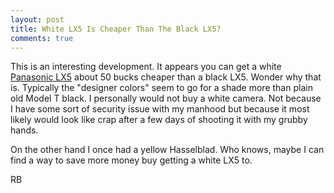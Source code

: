 ```yaml
---
layout: post
title: White LX5 Is Cheaper Than The Black LX5?
comments: true
---
```

This is an interesting development. It appears you can get a white <a href="http://www.amazon.com/gp/redirect.html?ie=UTF8&amp;location=http%3A%2F%2Fwww.amazon.com%2Fs%3Fie%3DUTF8%26ref_%3Dnb_sb_ss_i_5_9%26field-keywords%3Dpanasonic%2520lx5%26url%3Dsearch-alias%253Daps%26sprefix%3Dpanasonic&amp;tag=rbde-20&amp;linkCode=ur2&amp;camp=1789&amp;creative=390957" target="_blank">Panasonic LX5</a> about 50 bucks cheaper than a black LX5. Wonder why that is. Typically the "designer colors" seem to go for a shade more than plain old Model T black. I personally would not buy a white camera. Not because I have some sort of security issue with my manhood but because it most likely would look like crap after a few days of shooting it with my grubby hands.

On the other hand I once had a yellow Hasselblad. Who knows, maybe I can find a way to save more money buy getting a white LX5 to.

RB